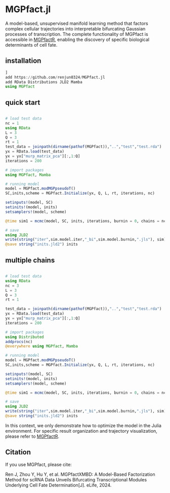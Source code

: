 
<!-- <br><img src="test/logo.png" align="right" width="300"/> -->
# MGPfact.jl 

A model-based, unsupervised manifold learning method that factors complex cellular trajectories into interpretable bifurcating Gaussian processes of transcription. The complete functionality of MGPfact is accessible in [MGPfactR](https://github.com/renjun0324/MGPfactR), enabling the discovery of specific biological determinants of cell fate.

## installation

```julia
]
add https://github.com/renjun0324/MGPfact.jl
add RData Distributions JLD2 Mamba
using MGPfact
```

## quick start

```julia

# load test data
nc = 1
using RData
L = 3
Q = 3
rt = 1
test_data = joinpath(dirname(pathof(MGPfact)),"..","test","test.rda")
yx = RData.load(test_data)
yx = yx["murp_matrix_pca"][:,1:Q]
iterations = 200

# import packages
using MGPfact, Mamba

# running model
model = MGPfact.modMGPpseudoT()
SC,inits,scheme = MGPfact.Initialize(yx, Q, L, rt, iterations, nc)

setinputs!(model, SC)
setinits!(model, inits)
setsamplers!(model, scheme)

@time sim1 = mcmc(model, SC, inits, iterations, burnin = 0, chains = nc)

# save
using JLD2
write(string("iter",sim.model.iter,"_bi",sim.model.burnin,".jls"), sim)
@save string("inits.jld2") inits


```

## multiple chains

```julia

# load test data
using RData
nc = 3
L = 3
Q = 3
rt = 1

test_data = joinpath(dirname(pathof(MGPfact)),"..","test","test.rda")
yx = RData.load(test_data)
yx = yx["murp_matrix_pca"][:,1:Q]
iterations = 200

# import packages
using Distributed
addprocs(nc)
@everywhere using MGPfact, Mamba

# running model
model = MGPfact.modMGPpseudoT()
SC,inits,scheme = MGPfact.Initialize(yx, Q, L, rt, iterations, nc)

setinputs!(model, SC)
setinits!(model, inits)
setsamplers!(model, scheme)

@time sim1 = mcmc(model, SC, inits, iterations, burnin = 0, chains = nc)

# save
using JLD2
write(string("iter",sim.model.iter,"_bi",sim.model.burnin,".jls"), sim)
@save string("inits.jld2") inits

```

In this context, we only demonstrate how to optimize the model in the Julia environment. For specific result organization and trajectory visualization, please refer to [MGPfactR](https://github.com/renjun0324/MGPfactR).

## Citation
If you use MGPfact, please cite:

Ren J, Zhou Y, Hu Y, et al. MGPfactXMBD: A Model-Based Factorization Method for scRNA Data Unveils Bifurcating Transcriptional Modules Underlying Cell Fate Determination[J]. eLife, 2024.
